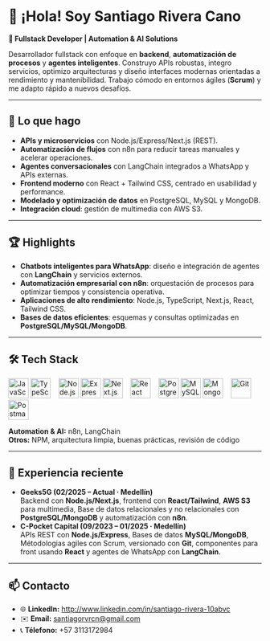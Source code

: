 # 👋 ¡Hola! Soy Santiago Rivera Cano

**🤖 Fullstack Developer | Automation & AI Solutions**

Desarrollador fullstack con enfoque en **backend**, **automatización de procesos** y **agentes inteligentes**. Construyo APIs robustas, integro servicios, optimizo arquitecturas y diseño interfaces modernas orientadas a rendimiento y mantenibilidad. Trabajo cómodo en entornos ágiles (**Scrum**) y me adapto rápido a nuevos desafíos.

---

## 🧩 Lo que hago
- **APIs y microservicios** con Node.js/Express/Next.js (REST).
- **Automatización de flujos** con n8n para reducir tareas manuales y acelerar operaciones.
- **Agentes conversacionales** con LangChain integrados a WhatsApp y APIs externas.
- **Frontend moderno** con React + Tailwind CSS, centrado en usabilidad y performance.
- **Modelado y optimización de datos** en PostgreSQL, MySQL y MongoDB.
- **Integración cloud**: gestión de multimedia con AWS S3.

---

## 🏆 Highlights
- **Chatbots inteligentes para WhatsApp**: diseño e integración de agentes con **LangChain** y servicios externos.
- **Automatización empresarial con n8n**: orquestación de procesos para optimizar tiempos y consistencia operativa.
- **Aplicaciones de alto rendimiento**: Node.js, TypeScript, Next.js, React, Tailwind CSS.
- **Bases de datos eficientes**: esquemas y consultas optimizadas en **PostgreSQL/MySQL/MongoDB**.

---

## 🛠️ Tech Stack

<div align="left">
  <!-- Lenguajes -->
  <img src="https://cdn.jsdelivr.net/gh/devicons/devicon/icons/javascript/javascript-original.svg" height="40" alt="JavaScript" />
  <img src="https://cdn.jsdelivr.net/gh/devicons/devicon/icons/typescript/typescript-original.svg" height="40" alt="TypeScript" />
  &nbsp;&nbsp;
  <!-- Backend -->
  <img src="https://cdn.jsdelivr.net/gh/devicons/devicon/icons/nodejs/nodejs-original.svg" height="40" alt="Node.js" />
  <img src="https://cdn.jsdelivr.net/gh/devicons/devicon/icons/express/express-original.svg" height="40" alt="Express" />
  <img src="https://cdn.jsdelivr.net/gh/devicons/devicon/icons/nextjs/nextjs-original.svg" height="40" alt="Next.js" />
  &nbsp;&nbsp;
  <!-- Frontend -->
  <img src="https://cdn.jsdelivr.net/gh/devicons/devicon/icons/react/react-original.svg" height="40" alt="React" />
  &nbsp;&nbsp;
  <!-- Databases -->
  <img src="https://cdn.jsdelivr.net/gh/devicons/devicon/icons/postgresql/postgresql-original.svg" height="40" alt="PostgreSQL" />
  <img src="https://cdn.jsdelivr.net/gh/devicons/devicon/icons/mysql/mysql-original.svg" height="40" alt="MySQL" />
  <img src="https://cdn.jsdelivr.net/gh/devicons/devicon/icons/mongodb/mongodb-original.svg" height="40" alt="MongoDB" />
  &nbsp;&nbsp;
  <!-- Cloud & Tools -->
  <img src="https://cdn.jsdelivr.net/gh/devicons/devicon/icons/git/git-original.svg" height="40" alt="Git" />
  <img src="https://cdn.jsdelivr.net/gh/devicons/devicon/icons/postman/postman-original.svg" height="40" alt="Postman" />
</div>

**Automation & AI:** n8n, LangChain  
**Otros:** NPM, arquitectura limpia, buenas prácticas, revisión de código

---

## 💼 Experiencia reciente
- **Geeks5G (02/2025 – Actual · Medellín)**  
  Backend con **Node.js/Next.js**, frontend con **React/Tailwind**, **AWS S3** para multimedia, Base de datos relacionales y no relacionales con **PostgreSQL/MongoDB** y automatización con **n8n**.
- **C-Pocket Capital (09/2023 – 01/2025 · Medellín)**  
  APIs REST con **Node.js/Express**, Bases de datos **MySQL/MongoDB**, Métodologias agiles con Scrum, versionado con **Git**, componentes para front usando **React** y agentes de WhatsApp con **LangChain**.

---

## 📫 Contacto
- 🌐 **LinkedIn:** http://www.linkedin.com/in/santiago-rivera-10abvc  
- ✉️ **Email:** santiagorvrcn@gmail.com
- 📞 **Télefono:** +57 3113172984
